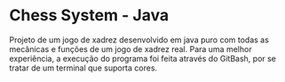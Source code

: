 # Chess System - Java
 Projeto de um jogo de xadrez desenvolvido em java puro com todas as mecânicas e funções de um jogo de xadrez real.
 Para uma melhor experiência, a execução do programa foi feita através do GitBash, por se tratar de um terminal que suporta cores.


